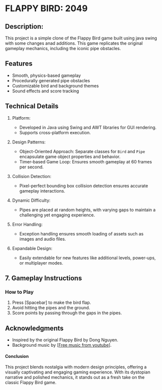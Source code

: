 # FLAPPY BIRD: 2049

## Description: 
This project is a simple clone of the Flappy Bird game built using java swing with some changes anad additions. This game replicates the original gameplay mechanics, including the iconic pipe obstacles.

## Features
- Smooth, physics-based gameplay
- Procedurally generated pipe obstacles
- Customizable bird and background themes
- Sound effects and score tracking


## Technical Details
1. Platform:
   - Developed in Java using Swing and AWT libraries for GUI rendering.
   - Supports cross-platform execution.

2. Design Patterns:
   - Object-Oriented Approach: Separate classes for `Bird` and `Pipe` encapsulate game object properties and behavior.
   - Timer-based Game Loop: Ensures smooth gameplay at 60 frames per second.

3. Collision Detection:
   - Pixel-perfect bounding box collision detection ensures accurate gameplay interactions.

4. Dynamic Difficulty:
   - Pipes are placed at random heights, with varying gaps to maintain a challenging yet engaging experience.

5. Error Handling:
   - Exception handling ensures smooth loading of assets such as images and audio files.

6. Expandable Design:
   - Easily extendable for new features like additional levels, power-ups, or multiplayer modes.


## 7. **Gameplay Instructions**  
### How to Play
1. Press [Spacebar] to make the bird flap.
2. Avoid hitting the pipes and the ground.
3. Score points by passing through the gaps in the pipes.


## Acknowledgments
- Inspired by the original Flappy Bird by Dong Nguyen.
- Background music by [[Free music from youtube](https://youtu.be/mRN_T6JkH-c?si=SPlfXmYCCxB50TCt)].

#### Conclusion
This project blends nostalgia with modern design principles, offering a visually captivating and engaging gaming experience. With its dystopian narrative and polished mechanics, it stands out as a fresh take on the classic Flappy Bird game.